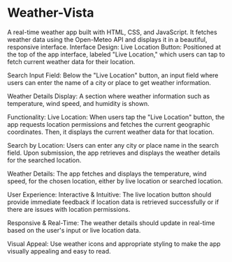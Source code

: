 # Weather-Vista
A real-time weather app built with HTML, CSS, and JavaScript. It fetches weather data using the Open-Meteo API and displays it in a beautiful, responsive interface.
Interface Design:
Live Location Button: Positioned at the top of the app interface, labeled "Live Location," which users can tap to fetch current weather data for their location.

Search Input Field: Below the "Live Location" button, an input field where users can enter the name of a city or place to get weather information.

Weather Details Display: A section where weather information such as temperature, wind speed, and humidity is shown.

Functionality:
Live Location: When users tap the "Live Location" button, the app requests location permissions and fetches the current geographic coordinates. Then, it displays the current weather data for that location.

Search by Location: Users can enter any city or place name in the search field. Upon submission, the app retrieves and displays the weather details for the searched location.

Weather Details: The app fetches and displays the temperature, wind speed, for the chosen location, either by live location or searched location.

User Experience:
Interactive & Intuitive: The live location button should provide immediate feedback if location data is retrieved successfully or if there are issues with location permissions.

Responsive & Real-Time: The weather details should update in real-time based on the user's input or live location data.

Visual Appeal: Use weather icons and appropriate styling to make the app visually appealing and easy to read.

